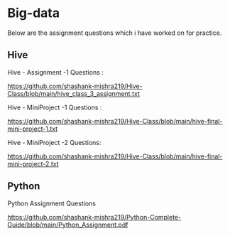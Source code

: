 # Big-data

Below are the assignment questions which i have worked on for practice.
## Hive

 Hive - Assignment -1 Questions :

https://github.com/shashank-mishra219/Hive-Class/blob/main/hive_class_3_assignment.txt


Hive - MiniProject -1 Questions :

https://github.com/shashank-mishra219/Hive-Class/blob/main/hive-final-mini-project-1.txt

Hive - MiniProject -2 Questions:

https://github.com/shashank-mishra219/Hive-Class/blob/main/hive-final-mini-project-2.txt

## Python 

Python Assignment Questions

https://github.com/shashank-mishra219/Python-Complete-Guide/blob/main/Python_Assignment.pdf
